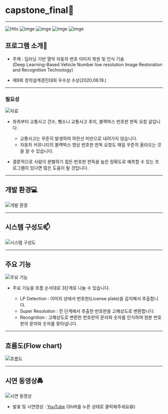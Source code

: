 # capstone_final🌟

------

![Hits](https://hits.seeyoufarm.com/api/count/incr/badge.svg?url=https%3A%2F%2Fgithub.com%2Fmsmn1729%2Fcapstone_final&count_bg=%2306A1F1&title_bg=%23555555&icon=iconify.svg&icon_color=%23FFFFFF&title=hits&edge_flat=false)
![imge](https://img.shields.io/badge/ProjectType-TeamProject-green)
![imge](https://img.shields.io/badge/Language-python-yellow)
![imge](https://img.shields.io/badge/Tools-PyCharm-red)
![imge](https://img.shields.io/badge/Tools-Django-red)

## 프로그램 소개:memo:

- 주제 : 딥러닝 기반 열악 자동차 번호 이미지 복원 및 인식 기술  
(Deep Learning-Based Vehicle Number low resolution Image Restoration and Recognition Technology)

- 제9회 창의설계경진대회 우수상 수상(2020.06.19.)

------

### 필요성

![자료](https://user-images.githubusercontent.com/59201008/95758637-af1db000-0ce3-11eb-9108-bc772c069537.png)

- 좌측부터 교통사고 건수, 뺑소니 교통사고 추이, 블랙박스 번호판 판독 요청 글입니다.
  - 교통사고는 꾸준히 발생하여 하한선 미만으로 내려가지 않습니다.
  - 자동차 커뮤니티의 블랙박스 영상 번호판 판독 요청도 매일 꾸준히 올라오는 것을 알 수 있습니다.
  
- 결론적으로 사람이 분별하기 힘든 번호판 판독을 높은 정확도로 예측할 수 있는 프로그램이 있다면 많은 도움이 될 것입니다.

------

## 개발 환경:computer:

![개발 환경](https://user-images.githubusercontent.com/59201008/95761527-6536c900-0ce7-11eb-902d-ef4bd5a69c6b.png)

------

## 시스템 구성도:mailbox:

![시스템 구성도](https://user-images.githubusercontent.com/59201008/95759743-112ae500-0ce5-11eb-8a64-cb33ddd15ccc.png)

------

## 주요 기능

![주요 기능](https://user-images.githubusercontent.com/59201008/95758927-028ffe00-0ce4-11eb-9ac3-3a769a8a6772.png)

- 주요 기능을 흐름 순서대로 3단계로 나눌 수 있습니다.

  - LP Detection : 이미지 상에서 번호판(License plate)을 감지해서 추출합니다.
  - Super Resolution : 전 단계에서 추출한 번호판을 고해상도로 변환합니다.
  - Recognition : 고해상도로 변환한 번호판의 문자와 숫자를 인식하여 원본 번호판의 문자와 숫자를 찾아냅니다.

------

## 흐름도(Flow chart)

![흐름도](https://user-images.githubusercontent.com/59201008/95759992-71ba2200-0ce5-11eb-9a5c-90c66ab058c7.png)

------

## 시연 동영상:oncoming_police_car:

![시연 동영상](https://user-images.githubusercontent.com/59201008/95768583-88667600-0cf1-11eb-9c08-a4709f026d3a.gif)

- 발표 및 시연영상 : [YouTube](https://youtu.be/fghqxWO-deQ) (Shift를 누른 상태로 클릭해주세요:smile:)

